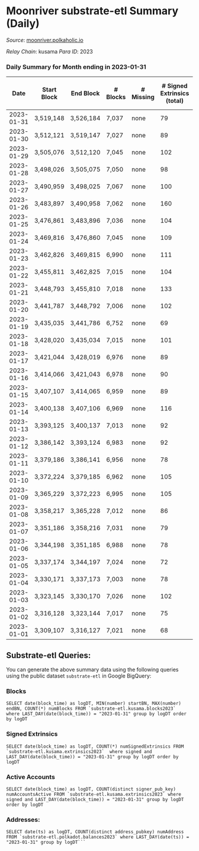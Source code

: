 # Moonriver substrate-etl Summary (Daily)

_Source_: [moonriver.polkaholic.io](https://moonriver.polkaholic.io)

*Relay Chain*: kusama
*Para ID*: 2023



### Daily Summary for Month ending in 2023-01-31


| Date | Start Block | End Block | # Blocks | # Missing | # Signed Extrinsics (total) | # Active Accounts | # Addresses with Balances | # Events | # Transfers | # XCM Transfers In | # XCM Transfers Out |
| ---- | ----------- | --------- | -------- | --------- | --------------------------- | ----------------- | ------------------------- | -------- | ----------- | ------------------ | ------------------- |
| 2023-01-31 | 3,519,148 | 3,526,184 | 7,037 | none  | 79 | 63 | 585,096 | 437,516 | 3,650 ($1,142,352.89) | 23 ($69,924.29) | 60 ($29,634.14) |
| 2023-01-30 | 3,512,121 | 3,519,147 | 7,027 | none  | 89 | 58 | 586,948 | 561,727 | 6,041 ($2,439,753.29) | 47 ($51,804.04) | 96 ($130,274.10) |
| 2023-01-29 | 3,505,076 | 3,512,120 | 7,045 | none  | 102 | 58 | 586,838 | 567,488 | 5,886 ($2,460,319.24) | 54 ($32,359.96) | 74 ($18,192.69) |
| 2023-01-28 | 3,498,026 | 3,505,075 | 7,050 | none  | 98 | 60 | 586,742 | 513,910 | 4,279 ($1,095,704.81) | 36 ($33,380.21) | 71 ($29,801.09) |
| 2023-01-27 | 3,490,959 | 3,498,025 | 7,067 | none  | 100 | 72 | 586,655 | 668,156 | 9,777 ($3,322,064.37) | 61 ($40,337.60) | 66 ($11,632.06) |
| 2023-01-26 | 3,483,897 | 3,490,958 | 7,062 | none  | 160 | 90 | 586,564 | 559,096 | 5,555 ($3,650,465.10) | 30 ($38,705.93) | 59 ($36,320.42) |
| 2023-01-25 | 3,476,861 | 3,483,896 | 7,036 | none  | 104 | 61 | 586,433 | 552,963 | 5,344 ($5,961,114.31) | 42 ($12,732.00) | 76 ($42,914.15) |
| 2023-01-24 | 3,469,816 | 3,476,860 | 7,045 | none  | 109 | 64 | 586,289 | 591,590 | 6,844 ($2,395,458.77) | 64 ($81,523.20) | 67 ($34,637.48) |
| 2023-01-23 | 3,462,826 | 3,469,815 | 6,990 | none  | 111 | 73 | 586,191 | 576,519 | 5,158 ($1,347,855.75) | 29 ($21,775.72) | 55 ($18,714.75) |
| 2023-01-22 | 3,455,811 | 3,462,825 | 7,015 | none  | 104 | 66 | 586,064 | 546,825 | 5,011 ($2,349,522.93) | 26 ($26,683.44) | 58 ($243,927.28) |
| 2023-01-21 | 3,448,793 | 3,455,810 | 7,018 | none  | 133 | 72 | 585,983 | 596,615 | 7,192 ($2,026,835.38) | 54 ($61,906.89) | 80 ($133,127.29) |
| 2023-01-20 | 3,441,787 | 3,448,792 | 7,006 | none  | 102 | 60 | 585,901 | 500,430 | 6,300 ($1,442,213.18) | 54 ($49,539.05) | 87 ($47,593.34) |
| 2023-01-19 | 3,435,035 | 3,441,786 | 6,752 | none  | 69 | 46 | 585,797 | 457,138 | 4,846 ($1,265,024.68) | 43 ($11,818.25) | 76 ($91,205.54) |
| 2023-01-18 | 3,428,020 | 3,435,034 | 7,015 | none  | 101 | 64 | 585,705 | 617,769 | 12,798 ($4,849,995.17) | 108 ($49,035.71) | 132 ($51,158.02) |
| 2023-01-17 | 3,421,044 | 3,428,019 | 6,976 | none  | 89 | 63 | 585,596 | 529,133 | 5,962 ($1,456,141.71) | 78 ($210,226.17) | 138 ($159,645.04) |
| 2023-01-16 | 3,414,066 | 3,421,043 | 6,978 | none  | 90 | 60 | 585,515 | 475,662 | 5,158 ($1,112,275.16) | 48 ($16,588.81) | 74 ($26,201.38) |
| 2023-01-15 | 3,407,107 | 3,414,065 | 6,959 | none  | 89 | 51 | 585,335 | 511,196 | 5,732 ($1,720,110.88) | 75 ($9,024.34) | 84 ($11,763.13) |
| 2023-01-14 | 3,400,138 | 3,407,106 | 6,969 | none  | 116 | 74 | 585,278 | 702,506 | 8,964 ($3,803,566.15) | 64 ($31,489.36) | 109 ($214,778.75) |
| 2023-01-13 | 3,393,125 | 3,400,137 | 7,013 | none  | 92 | 54 | 585,200 | 562,503 | 6,228 ($1,915,708.24) | 73 ($12,773.58) | 72 ($17,128.75) |
| 2023-01-12 | 3,386,142 | 3,393,124 | 6,983 | none  | 92 | 54 | 585,102 | 584,209 | 5,505 ($1,313,211.25) | 54 ($28,272.09) | 69 ($12,848.71) |
| 2023-01-11 | 3,379,186 | 3,386,141 | 6,956 | none  | 78 | 50 | 584,996 | 537,968 | 4,184 ($939,342.18) | 43 ($15,617.23) | 57 ($16,358.24) |
| 2023-01-10 | 3,372,224 | 3,379,185 | 6,962 | none  | 105 | 48 | 584,900 | 505,337 | 4,855 ($1,037,170.60) | 43 ($26,275.23) | 53 ($21,009.77) |
| 2023-01-09 | 3,365,229 | 3,372,223 | 6,995 | none  | 105 | 64 | 584,802 | 570,252 | 4,920 ($955,558.01) | 54 ($19,461.38) | 65 ($14,665.35) |
| 2023-01-08 | 3,358,217 | 3,365,228 | 7,012 | none  | 86 | 52 | 584,716 | 437,277 | 3,417 ($573,566.76) | 22 ($9,275.86) | 64 ($8,754.92) |
| 2023-01-07 | 3,351,186 | 3,358,216 | 7,031 | none  | 79 | 51 | 584,640 | 417,505 | 3,523 ($769,038.95) | 24 ($18,075.58) | 38 ($9,959.07) |
| 2023-01-06 | 3,344,198 | 3,351,185 | 6,988 | none  | 78 | 46 | 584,568 | 438,052 | 3,183 ($642,236.61) | 29 ($46,867.43) | 40 ($27,089.92) |
| 2023-01-05 | 3,337,174 | 3,344,197 | 7,024 | none  | 72 | 44 | 584,471 | 448,168 | 3,579 ($609,503.31) | 30 ($40,912.28) | 55 ($26,946.85) |
| 2023-01-04 | 3,330,171 | 3,337,173 | 7,003 | none  | 78 | 45 | 584,351 | 483,485 | 5,609 ($752,944.51) | 44 ($63,530.02) | 52 ($148,548.03) |
| 2023-01-03 | 3,323,145 | 3,330,170 | 7,026 | none  | 102 | 58 | 584,269 | 460,972 | 3,457 ($1,169,747.62) | 23 ($29,020.52) | 58 ($43,345.83) |
| 2023-01-02 | 3,316,128 | 3,323,144 | 7,017 | none  | 75 | 46 | 584,170 | 456,598 | 3,508 ($971,425.96) | 47 ($34,964.53) | 76 ($18,767.46) |
| 2023-01-01 | 3,309,107 | 3,316,127 | 7,021 | none  | 68 | 43 | 584,058 | 499,891 | 5,141 ($1,218,836.67) | 88 ($30,395.18) | 86 ($25,562.58) |

## Substrate-etl Queries:
You can generate the above summary data using the following queries using the public dataset `substrate-etl` in Google BigQuery:


### Blocks
```
SELECT date(block_time) as logDT, MIN(number) startBN, MAX(number) endBN, COUNT(*) numBlocks FROM `substrate-etl.kusama.blocks2023`  where LAST_DAY(date(block_time)) = "2023-01-31" group by logDT order by logDT
```


### Signed Extrinsics
```
SELECT date(block_time) as logDT, COUNT(*) numSignedExtrinsics FROM `substrate-etl.kusama.extrinsics2023`  where signed and LAST_DAY(date(block_time)) = "2023-01-31" group by logDT order by logDT
```


### Active Accounts
```
SELECT date(block_time) as logDT, COUNT(distinct signer_pub_key) numAccountsActive FROM `substrate-etl.kusama.extrinsics2023` where signed and LAST_DAY(date(block_time)) = "2023-01-31" group by logDT order by logDT
```


### Addresses:
```
SELECT date(ts) as logDT, COUNT(distinct address_pubkey) numAddress FROM `substrate-etl.polkadot.balances2023` where LAST_DAY(date(ts)) = "2023-01-31" group by logDT```

